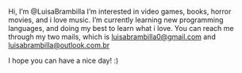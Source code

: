 Hi, I’m @LuisaBrambilla
I’m interested in video games, books, horror movies, and i love music. 
I’m currently learning new programming languages, and doing my best to learn what i love.
You can reach me through my two mails, which is luisabrambilla0@gmail.com and luisabrambilla@outlook.com.br

I hope you can have a nice day! :)
